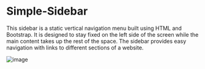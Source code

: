 # Simple-Sidebar
This sidebar is a static vertical navigation menu built using HTML and Bootstrap. It is designed to stay fixed on the left side of the screen while the main content takes up the rest of the space. The sidebar provides easy navigation with links to different sections of a website.

![image](https://github.com/user-attachments/assets/5299b34e-64ea-455c-9b72-264fa734f0a5)
